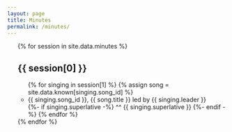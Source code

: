 ```yaml
---
layout: page
title: Minutes
permalink: /minutes/
---
```


<ul>
{% for session in site.data.minutes %}
    <article>
        <h1>{{ session[0] }}</h1>
        <ul>
        {% for singing in session[1] %}
            {% assign song = site.data.known[singing.song_id] %}
            <li>{{ singing.song_id }}, {{ song.title }} led by {{ singing.leader }}</li>
            {%- if singing.superlative -%}
                ^^ {{ singing.superlative }}
            {%- endif -%}
        {% endfor %}
        </ul>
    </article>
{% endfor %}
</ul>
